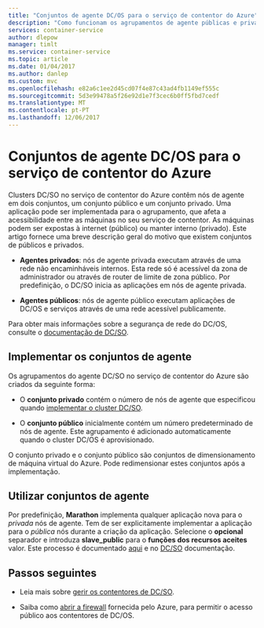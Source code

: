 ```yaml
---
title: "Conjuntos de agente DC/OS para o serviço de contentor do Azure"
description: "Como funcionam os agrupamentos de agente públicas e privadas com um cluster do serviço de contentor do Azure DC/OS"
services: container-service
author: dlepow
manager: timlt
ms.service: container-service
ms.topic: article
ms.date: 01/04/2017
ms.author: danlep
ms.custom: mvc
ms.openlocfilehash: e82a6c1ee2d45cd07f4e87c43ad4fb1149ef555c
ms.sourcegitcommit: 5d3e99478a5f26e92d1e7f3cec6b0ff5fbd7cedf
ms.translationtype: MT
ms.contentlocale: pt-PT
ms.lasthandoff: 12/06/2017
---
```

# <a name="dcos-agent-pools-for-azure-container-service"></a>Conjuntos de agente DC/OS para o serviço de contentor do Azure
Clusters DC/SO no serviço de contentor do Azure contêm nós de agente em dois conjuntos, um conjunto público e um conjunto privado. Uma aplicação pode ser implementada para o agrupamento, que afeta a acessibilidade entre as máquinas no seu serviço de contentor. As máquinas podem ser expostas à internet (público) ou manter interno (privado). Este artigo fornece uma breve descrição geral do motivo que existem conjuntos de públicos e privados.


* **Agentes privados**: nós de agente privada executam através de uma rede não encaminháveis internos. Esta rede só é acessível da zona de administrador ou através de router de limite de zona público. Por predefinição, o DC/SO inicia as aplicações em nós de agente privada. 

* **Agentes públicos**: nós de agente público executam aplicações de DC/OS e serviços através de uma rede acessível publicamente. 

Para obter mais informações sobre a segurança de rede do DC/OS, consulte o [documentação de DC/SO](https://dcos.io/docs/1.7/administration/securing-your-cluster/).

## <a name="deploy-agent-pools"></a>Implementar os conjuntos de agente

Os agrupamentos do agente DC/SO no serviço de contentor do Azure são criados da seguinte forma:

* O **conjunto privado** contém o número de nós de agente que especificou quando [implementar o cluster DC/SO](container-service-deployment.md). 

* O **conjunto público** inicialmente contém um número predeterminado de nós de agente. Este agrupamento é adicionado automaticamente quando o cluster DC/OS é aprovisionado.

O conjunto privado e o conjunto público são conjuntos de dimensionamento de máquina virtual do Azure. Pode redimensionar estes conjuntos após a implementação.

## <a name="use-agent-pools"></a>Utilizar conjuntos de agente
Por predefinição, **Marathon** implementa qualquer aplicação nova para o *privada* nós de agente. Tem de ser explicitamente implementar a aplicação para o *pública* nós durante a criação da aplicação. Selecione o **opcional** separador e introduza **slave_public** para o **funções dos recursos aceites** valor. Este processo é documentado [aqui](container-service-mesos-marathon-ui.md#deploy-a-docker-formatted-container) e no [DC/SO](https://dcos.io/docs/1.7/administration/installing/custom/create-public-agent/) documentação.

## <a name="next-steps"></a>Passos seguintes
* Leia mais sobre [gerir os contentores de DC/SO](container-service-mesos-marathon-ui.md).

* Saiba como [abrir a firewall](container-service-enable-public-access.md) fornecida pelo Azure, para permitir o acesso público aos contentores de DC/OS.

